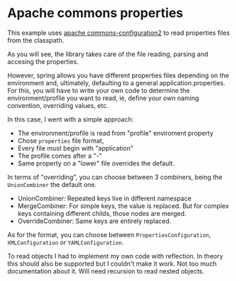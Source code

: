 # Apache commons properties

This example uses [apache commons-configuration2](https://commons.apache.org/proper/commons-configuration/userguide/user_guide.html) to read properties files from the classpath.

As you will see, the library takes care of the file reading, parsing and accesing the properties.

However, spring allows you have different properties files depending on the environment and, ultimately, defaulting to a general application.properties.
For this, you will have to write your own code to determine the environment/profile you want to read, ie, define your own naming convention, overriding values, etc.

In this case, I went with a simple approach:
- The environment/profile is read from "profile" enviroment property
- Chose `properties` file format,
- Every file must begin with "application"
- The profile comes after a "-" 
- Same property on a "lower" file overrides the default.

In terms of "overriding", you can choose between 3 combiners, being the `UnionCombiner` the default one.
- UnionCombiner: Repeated keys live in different namespace
- MergeCombiner: For simple keys, the value is replaced. But for complex keys containing different childs, those nodes are merged.
- OverrideCombiner: Same keys are entirely replaced.

As for the format, you can choose between `PropertiesConfiguration`, `XMLConfiguration` or `YAMLConfiguration`.

To read objects I had to implement my own code with reflection. In theory this should also be supported but I couldn't make it work. Not too much documentation about it.
Will need recursion to read nested objects.
